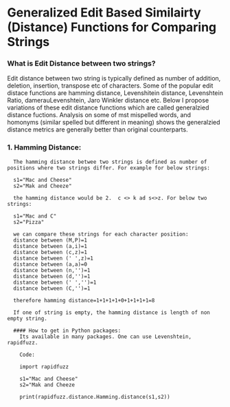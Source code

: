 # Generalized Edit Based Similairty (Distance) Functions for Comparing Strings


### What is Edit Distance between two strings?

Edit distance between two string is typically defined as number of addition, deletion, insertion, transpose etc of characters. Some of the popular 
edit distace functions are hamming distance, Levenshitein distance, Levenshtein Ratio, damerauLevenshtein, Jaro Winkler distance etc. 
Below I propose variations of these edit distance functions which are called generalzied distance fuctions. Analysis on some of mst mispelled words, and homonyms (similar spelled but different in meaning)
shows the generalzied distance metrics are generally better than original counterparts.


### 1. Hamming Distance: 
      The hamming distance betwee two strings is defined as number of positions where two strings differ. For example for below strings:

      s1="Mac and Cheese"
      s2="Mak and Cheeze"

      the hamming distance would be 2.  c <> k ad s<>z. For below two strings:
      
      s1="Mac and C"
      s2="Pizza"

      we can compare these strings for each character position:  
      distance between (M,P)=1
      distance between (a,i)=1
      distance between (c,z)=1
      distance between (' ',z)=1
      distance between (a,a)=0
      distance between (n,'')=1
      distance between (d,'')=1
      distance between (' ','')=1
      distance between (C,'')=1

      therefore hamming distance=1+1+1+1+0+1+1+1+1=8

      If one of string is empty, the hamming distance is length of non empty string.

      #### How to get in Python packages:
        Its available in many packages. One can use Levenshtein, rapidfuzz. 

        Code:

        import rapidfuzz
        
        s1="Mac and Cheese"
        s2="Mak and Cheeze
        
        print(rapidfuzz.distance.Hamming.distance(s1,s2))
        
        
      

      

      
